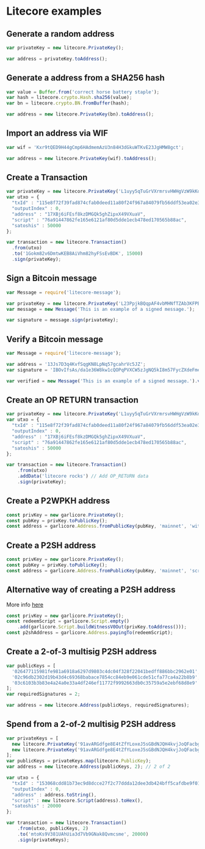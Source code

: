 # Litecore examples

## Generate a random address
```javascript
var privateKey = new litecore.PrivateKey();

var address = privateKey.toAddress();
```

## Generate a address from a SHA256 hash
```javascript
var value = Buffer.from('correct horse battery staple');
var hash = litecore.crypto.Hash.sha256(value);
var bn = litecore.crypto.BN.fromBuffer(hash);

var address = new litecore.PrivateKey(bn).toAddress();
```

## Import an address via WIF
```javascript
var wif = 'Kxr9tQED9H44gCmp6HAdmemAzU3n84H3dGkuWTKvE23JgHMW8gct';

var address = new litecore.PrivateKey(wif).toAddress();
```

## Create a Transaction
```javascript
var privateKey = new litecore.PrivateKey('L1uyy5qTuGrVXrmrsvHWHgVzW9kKdrp27wBC7Vs6nZDTF2BRUVwy');
var utxo = {
  "txId" : "115e8f72f39fad874cfab0deed11a80f24f967a84079fb56ddf53ea02e308986",
  "outputIndex" : 0,
  "address" : "17XBj6iFEsf8kzDMGQk5ghZipxX49VXuaV",
  "script" : "76a91447862fe165e6121af80d5dde1ecb478ed170565b88ac",
  "satoshis" : 50000
};

var transaction = new litecore.Transaction()
  .from(utxo)
  .to('1Gokm82v6DmtwKEB8AiVhm82hyFSsEvBDK', 15000)
  .sign(privateKey);
```

## Sign a Bitcoin message
```javascript
var Message = require('litecore-message');

var privateKey = new litecore.PrivateKey('L23PpjkBQqpAF4vbMHNfTZAb3KFPBSawQ7KinFTzz7dxq6TZX8UA');
var message = new Message('This is an example of a signed message.');

var signature = message.sign(privateKey);
```

## Verify a Bitcoin message
```javascript
var Message = require('litecore-message');

var address = '13Js7D3q4KvfSqgKN8LpNq57gcahrVc5JZ';
var signature = 'IBOvIfsAs/da1e36W8kw1cQOPqPVXCW5zJgNQ5kI8m57FycZXdeFmeyoIqJSREzE4W7vfDmdmPk0HokuJPvgPPE=';

var verified = new Message('This is an example of a signed message.').verify(address, signature);
 ```

## Create an OP RETURN transaction
```javascript
var privateKey = new litecore.PrivateKey('L1uyy5qTuGrVXrmrsvHWHgVzW9kKdrp27wBC7Vs6nZDTF2BRUVwy');
var utxo = {
  "txId" : "115e8f72f39fad874cfab0deed11a80f24f967a84079fb56ddf53ea02e308986",
  "outputIndex" : 0,
  "address" : "17XBj6iFEsf8kzDMGQk5ghZipxX49VXuaV",
  "script" : "76a91447862fe165e6121af80d5dde1ecb478ed170565b88ac",
  "satoshis" : 50000
};

var transaction = new litecore.Transaction()
    .from(utxo)
    .addData('litecore rocks') // Add OP_RETURN data
    .sign(privateKey);
```

## Create a P2WPKH address
```javascript
const privKey = new garlicore.PrivateKey();
const pubKey = privKey.toPublicKey();
const address = garlicore.Address.fromPublicKey(pubKey, 'mainnet', 'witnesspubkeyhash');
```

## Create a P2SH address
```javascript
const privKey = new garlicore.PrivateKey();
const pubKey = privKey.toPublicKey();
const address = garlicore.Address.fromPublicKey(pubKey, 'mainnet', 'scripthash');
```

## Alternative way of creating a P2SH address
More info [here](/docs/script.md#Script-creation)
```javascript
const privKey = new garlicore.PrivateKey();
const redeemScript = garlicore.Script.empty()
    .add(garlicore.Script.buildWitnessV0Out(privKey.toAddress()));
const p2shAddress = garlicore.Address.payingTo(redeemScript);
```

## Create a 2-of-3 multisig P2SH address
```javascript
var publicKeys = [
  '026477115981fe981a6918a6297d9803c4dc04f328f22041bedff886bbc2962e01',
  '02c96db2302d19b43d4c69368babace7854cc84eb9e061cde51cfa77ca4a22b8b9',
  '03c6103b3b83e4a24a0e33a4df246ef11772f9992663db0c35759a5e2ebf68d8e9'
];
var requiredSignatures = 2;

var address = new litecore.Address(publicKeys, requiredSignatures);
```

## Spend from a 2-of-2 multisig P2SH address
```javascript
var privateKeys = [
  new litecore.PrivateKey('91avARGdfge8E4tZfYLoxeJ5sGBdNJQH4kvjJoQFacbgwmaKkrx'),
  new litecore.PrivateKey('91avARGdfge8E4tZfYLoxeJ5sGBdNJQH4kvjJoQFacbgww7vXtT')
];
var publicKeys = privateKeys.map(litecore.PublicKey);
var address = new litecore.Address(publicKeys, 2); // 2 of 2

var utxo = {
  "txId" : "153068cdd81b73ec9d8dcce27f2c77ddda12dee3db424bff5cafdbe9f01c1756",
  "outputIndex" : 0,
  "address" : address.toString(),
  "script" : new litecore.Script(address).toHex(),
  "satoshis" : 20000
};

var transaction = new litecore.Transaction()
    .from(utxo, publicKeys, 2)
    .to('mtoKs9V381UAhUia3d7Vb9GNak8Qvmcsme', 20000)
    .sign(privateKeys);
```
